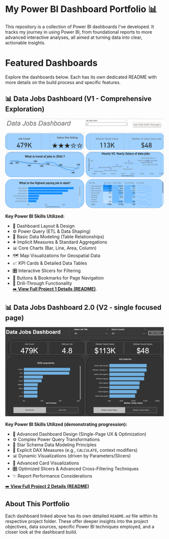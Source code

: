 # My Power BI Dashboard Portfolio 📊

 This repository is a collection of Power BI dashboards I've developed. It tracks my journey in using Power BI, from foundational reports to more advanced interactive analyses, all aimed at turning data into clear, actionable insights.

# Featured Dashboards

Explore the dashboards below. Each has its own dedicated README with more details on the build process and specific features.

## 📊 Data Jobs Dashboard (V1 - Comprehensive Exploration)

![Data Jobs DB GIF](/images/Dashboard_page_1.png)

**Key Power BI Skills Utilized:**

- 🎨 Dashboard Layout & Design  
- ⚙️ Power Query (ETL & Data Shaping)  
- 🔗 Basic Data Modeling (Table Relationships)  
- ➕ Implicit Measures & Standard Aggregations  
- 📊 Core Charts (Bar, Line, Area, Column)  
- 🗺️ Map Visualizations for Geospatial Data  
- 📈 KPI Cards & Detailed Data Tables  
- 🎛️ Interactive Slicers for Filtering  
- 🔘 Buttons & Bookmarks for Page Navigation  
- 🔄 Drill-Through Functionality  
[➡️ **View Full Project 1 Details (README)**](Data_Jobs_V1/README.md).

## 📊 Data Jobs Dashboard 2.0 (V2 - single focused page)

![Dashboard_page_1](/images/Project_2.jpg)

**Key Power BI Skills Utilized (demonstrating progression):**
- 🎨 Advanced Dashboard Design (Single-Page UX & Optimization)
- ⚙️ Complex Power Query Transformations
- 🔗 Star Schema Data Modeling Principles
- 🧮 Explicit DAX Measures (e.g., `CALCULATE`, context modifiers)
- 📊 Dynamic Visualizations (driven by Parameters/Slicers)
- 🧾 Advanced Card Visualizations
- 🎛️ Optimized Slicers & Advanced Cross-Filtering Techniques
- ✨ Report Performance Considerations

[➡️ **View Full Project 2 Details (README)**](Data_Jobs_V2/README.md)


## About This Portfolio

Each dashboard linked above has its own detailed `README.md` file within its respective project folder. These offer deeper insights into the project objectives, data sources, specific Power BI techniques employed, and a closer look at the dashboard build.

